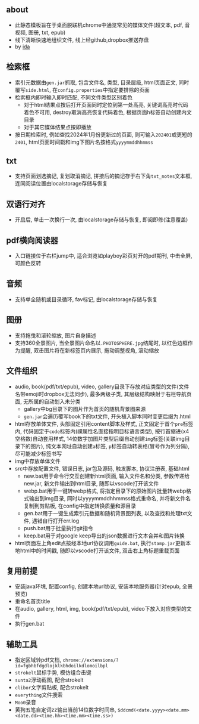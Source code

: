## about
- 此静态模板旨在于桌面脱联机chrome中通览常见的媒体文件(超文本, pdf, 音视频, 图册, txt, epub)
- 线下清晰快速地组织文件, 线上经github,dropbox推送存盘
- by [ida](mailto:futarinoida@gmail.com)


## 检索框
- 索引元数据由`gen.jar`抓取, 包含文件名, 类型, 目录层级, html页面正文, 同时覆写`side.html`, 在`config.properties`中指定要排除的页面
- 检索框内即时输入即时匹配, 不同文件类型区别着色
	- 对于html结果点按后打开页面同时定位到第一处高亮, 关键词高亮时代码着色不可用, destroy取消高亮恢复代码着色, 根据页面h标签自动创建内文目录
	- 对于其它媒体结果点按即播放
- 按日期检索时, 例如查找2024年1月份更新过的页面, 则可输入`202401`或更短的`2401`, html页面时间戳和img下图片名按格式`yyyymmddhhmmss`

## txt
- 支持页面划选摘记, 复划取消摘记, 拼接后的摘记存于右下角`txt_notes`文本框, 连同阅读位置由localstorage存储与恢复


## 双语行对齐
- 开启后, 单击一次换行一次, 由localstorage存储与恢复, 即阅即修(注意覆盖)


## pdf横向阅读器
- 入口链接位于右栏jump中, 适合浏览如playboy彩页对开的pdf期刊, 中击全屏, 可颜色反转


## 音频
- 支持单全随机或目录循环, fav标记, 由localstorage存储与恢复


## 图册
- 支持拖曳和滚轮缩放, 图片自身描述
- 支持360全景图片, 当全景图片命名以`.PHOTOSPHERE.jpg`结尾时, 以红色边框作为提醒, 双击图片将在新标签页内展示, 拖动调整视角, 滚动缩放


## 文件组织
- audio, book(pdf/txt/epub), video, gallery目录下存放对应类型的文件(文件名带emoji时dropbox无法同步), 最多两级子类, 其层级结构映射于右栏导航页面, 无所属的自动划入未分类
	- gallery中bg目录下的图片作为首页的随机背景图来源
	- `gen.jar`会遍历覆写book下的txt文件, 开头植入脚本同时变更后缀为.html
- html存放单体文件, 头部固定引用content脚本及样式, 正文固定于首个`pre`标签内, 代码固定于`code`标签内(祼属性名直接指明目标语言类型), 按行首缩进(x4空格数)自动套用样式, 14位数字加图片类型后缀自动创建`img`标签(关联img目录下的图片), 纯文本网址自动创建`a`标签, `p`标签自动转表格(冒号作为列分隔), 尽可能减少标签书写
- img中存放单体文件
- src中存放配置文件, 错误日志, jar包及源码, 触发脚本, 协议注册表, 基础html
	- new.bat用于命令行交互创建新html页面, 输入文件名和分类, 参数传递给new.jar, 新文件输出到html目录, 随即以vscode打开该文件
	- webp.bat用于一键转webp格式, 将指定目录下的原始图片批量转webp格式输出到img目录, 同时以yyyymmddhhmmss格式重命名, 并将新文件名复制到剪贴板, 在config中指定转换质量和源目录
	- gen.bat用于一键生成索引元数据和随机背景图列表, 以及查找和处理txt文件, 遇错自行打开err.log
	- push.bat用于批量执行git指令
	- keep.bat用于对google keep导出的json数据进行文本合并和图片转换
- html页面左上角edit点按经本地url协议调用`guide.bat`, 执行`stamp.jar`更新本地html中的时间戳, 随即以vscode打开该文件, 双击右上角标题重载页面


## 复用前提
- 安装java环境, 配置config, 创建本地url协议, 安装本地服务器(针对epub, 全景预览)
- 重命名首页title
- 在audio, gallery, html, img, book(pdf/txt/epub), video下放入对应类型的文件
- 执行gen.bat


## 辅助工具
- 指定区域转pdf文档, `chrome://extensions/?id=fgbhbfdgdlojklkbhdoilkdlomoilbpl`
- `strokelt`鼠标手势, 模仿组合击键
- `sunta2`浮动截图, 配合strokelt
- `clibor`文字剪贴板, 配合strokelt
- `everything`文件搜索
- `Moo0`录音
- 黄狗五笔自定词zz输出当前14位数字时间串, `$ddcmd(<date.yyyy><date.mm><date.dd><time.hh><time.mm><time.ss>)`